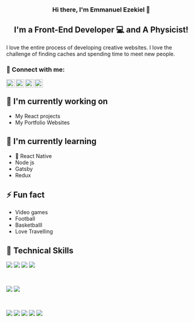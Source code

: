 
<h3 align="center">
Hi there, I'm Emmanuel Ezekiel 👋
</h3>

<h2 align="center">
I'm a Front-End Developer 💻 and A Physicist!
</h2> 

I love the entire process of developing creative websites. I love the challenge of finding caches and spending time to meet new people. 

### 🤝 Connect with me:


<a href="https://facebook.com/emamex"><img align="left" alt="Emmanuel-Ezekiel | Facebook" width="22px" src="https://cdn.jsdelivr.net/npm/simple-icons@v3/icons/facebook.svg" /></a>
<a href="https://twitter.com/emagency95"><img align="left" alt="Emmanuel-Ezekiel  | Twitter" width="22px" src="https://cdn.jsdelivr.net/npm/simple-icons@v3/icons/twitter.svg" /></a>
<a href="https://www.linkedin.com/in/Emmanuel-Ezekiel/"><img align="left" alt="Emmanuel-Ezekiel  | LinkedIn" width="22px" src="https://cdn.jsdelivr.net/npm/simple-icons@v3/icons/linkedin.svg" /></a>
<a href="https://instagram.com/rungee.codes"><img align="left" alt="Emmanuel-Ezekiel  | Instagram" width="22px" src="https://cdn.jsdelivr.net/npm/simple-icons@v3/icons/instagram.svg" /></a>

</br>

## 🔭 I'm currently working on

- My React projects
- My Portfolio Websites

## 🌱 I'm currently learning

- 📱 React Native
- Node js
- Gatsby
- Redux

## ⚡ Fun fact

- Video games
- Football
- Basketballl
- Love Travelling

## 💼 Technical Skills

![](https://img.shields.io/badge/Code-React-informational?style=flat&logo=react&color=61DAFB)
![](https://img.shields.io/badge/Code-Redux-informational?style=flat&logo=Redux&color=764ABC)
![](https://img.shields.io/badge/Code-JavaScript-informational?style=flat&logo=JavaScript&color=F7DF1E)
![](https://img.shields.io/badge/Code-HTML5-informational?style=flat&logo=HTML5&color=E34F26)

</br>

![](https://img.shields.io/badge/Style-Bootstrap-informational?style=flat&logo=Bootstrap&color=7952B3)
![](https://img.shields.io/badge/Style-CSS3-informational?style=flat&logo=CSS3&color=1572B6)


</br>

![](https://img.shields.io/badge/Tools-Figma-informational?style=flat&logo=Figma&color=F24E1E)
![](https://img.shields.io/badge/Tools-NPM-informational?style=flat&logo=NPM&color=CB3837)
![](https://img.shields.io/badge/Tools-Netlify-informational?style=flat&logo=netlify&color=00C7B7)
![](https://img.shields.io/badge/Tools-Git-informational?style=flat&logo=Git&color=F05032)
![](https://img.shields.io/badge/Tools-GitHub-informational?style=flat&logo=GitHub&color=181717)

